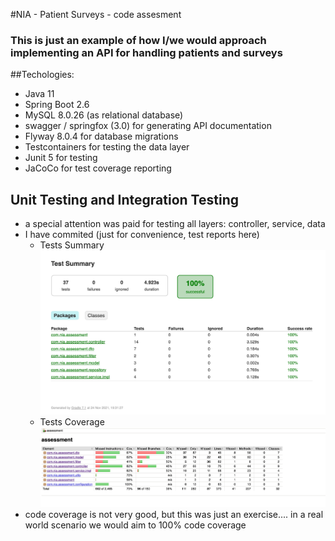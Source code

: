 #NIA - Patient Surveys - code assesment
### This is just an example of how I/we would approach implementing an API for handling patients and surveys

##Techologies:

- Java 11
- Spring Boot 2.6
- MySQL 8.0.26 (as relational database)
- swagger / springfox (3.0) for generating API documentation
- Flyway 8.0.4 for database migrations
- Testcontainers for testing the data layer
- Junit 5 for testing
- JaCoCo for test coverage reporting

## Unit Testing and Integration Testing

- a special attention was paid for testing all layers: controller, service, data
- I have commited (just for convenience, test reports here)
    - Tests Summary
  ![Test Summary](jacoco/images/Tests.jpg?raw=true "Test Summary")
    - Tests Coverage
  ![Test Coverage](jacoco/images/TestsCoverage.jpg?raw=true "Test Coverage")
- code coverage is not very good, but this was just an exercise.... in a real world scenario we would aim to 100% code coverage